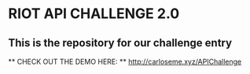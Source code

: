 # RIOT API CHALLENGE 2.0

## This is the repository for our challenge entry

** CHECK OUT THE DEMO HERE: ** http://carloseme.xyz/APIChallenge
